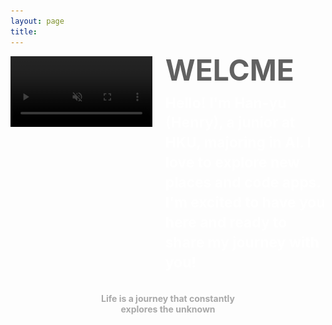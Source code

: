 ```yaml
---
layout: page
title: 
---
```


<script>
  document.title = "Home | H.W.";
</script>

<style>
html, body {
    -webkit-user-select: none; /* Safari */
    -moz-user-select: none;    /* Firefox */
    -ms-user-select: none;     /* Internet Explorer/Edge */
    user-select: none;         /* Non-prefixed version, currently supported by Chrome, Opera, and Edge */
    cursor: url('data:image/svg+xml,%3Csvg xmlns="http://www.w3.org/2000/svg" width="24" height="24" viewBox="0 0 512 512"%3E%3Cpath fill="%23FFFFFF" stroke="%23000000" stroke-width="5" d="M278.5 215.6L23 471c-9.4 9.4-9.4 24.6 0 33.9s24.6 9.4 33.9 0l74.8-74.8c7.4 4.6 15.3 8.2 23.8 10.5C200.3 452.8 270 454.5 338 409.4c12.2-8.1 5.8-25.4-8.8-25.4l-16.1 0c-5.1 0-9.2-4.1-9.2-9.2c0-4.1 2.7-7.6 6.5-8.8l97.7-29.3c3.4-1 6.4-3.1 8.4-6.1c4.4-6.4 8.6-12.9 12.6-19.6c6.2-10.3-1.5-23-13.5-23l-38.6 0c-5.1 0-9.2-4.1-9.2-9.2c0-4.1 2.7-7.6 6.5-8.8l80.9-24.3c4.6-1.4 8.4-4.8 10.2-9.3C494.5 163 507.8 86.1 511.9 36.8c.8-9.9-3-19.6-10-26.6s-16.7-10.8-26.6-10C391.5 7 228.5 40.5 137.4 131.6C57.3 211.7 56.7 302.3 71.3 356.4c2.1 7.9 12 9.6 17.8 3.8L253.6 195.8c6.2-6.2 16.4-6.2 22.6 0c5.4 5.4 6.1 13.6 2.2 19.8z"/%3E%3C/svg%3E') 0 24, auto;
}

#videoElement, #imageElement{
    cursor: url('data:image/svg+xml;utf8,<svg xmlns="http://www.w3.org/2000/svg" width="48" height="48" viewBox="0 0 640 512" fill="%23ededed"><path d="M155.6 17.3C163 3 179.9-3.6 195 1.9L320 47.5l125-45.6c15.1-5.5 32 1.1 39.4 15.4l78.8 152.9c28.8 55.8 10.3 122.3-38.5 156.6L556.1 413l41-15c16.6-6 35 2.5 41 19.1s-2.5 35-19.1 41l-71.1 25.9L476.8 510c-16.6 6.1-35-2.5-41-19.1s2.5-35 19.1-41l41-15-31.3-86.2c-59.4 5.2-116.2-34-130-95.2L320 188.8l-14.6 64.7c-13.8 61.3-70.6 100.4-130 95.2l-31.3 86.2 41 15c16.6 6 25.2 24.4 19.1 41s-24.4 25.2-41 19.1L92.2 484.1 21.1 458.2c-16.6-6.1-25.2-24.4-19.1-41s24.4-25.2 41-19.1l41 15 31.3-86.2C66.5 292.5 48.1 226 76.9 170.2L155.6 17.3zm44 54.4l-27.2 52.8L261.6 157l13.1-57.9L199.6 71.7zm240.9 0L365.4 99.1 378.5 157l89.2-32.5L440.5 71.7z"/></svg>') 24 24, auto;
}
video, .fallback-image {
    max-width: 45%;
    height: auto;
}

video{
    filter: brightness(70%) grayscale(85%); /* Make the video darker and grayscale */
}

.image-left, .image-right {
    margin: 1em 0;
}

@media (min-width: 20em) {
    .image-left, .image-right {
        display: flex;
        align-items: flex-start;
    }

    .image-left video, .image-left .fallback-image {
        margin-right: 1.5em;
        float: left; /* fallback */
    }

    .image-right video, .image-right .fallback-image {
        order: 1;
        margin-left: 1.5em;
        float: right; /* fallback */
    }
    
    /* clearfix for fallback */
    .image-left::after,
    .image-right::after {
        content: "";
        display: block;
        clear: both;
    }
}

@media (min-width: 30em) {
    .image-left video, .image-left .fallback-image, .image-right video, .image-right .fallback-image {
        flex-shrink: 0;
    }
}

@media (max-width: 768px) {
    .welcome-text h1 {
        font-size: 1.8em;
    }

    .welcome-text h2 {
        font-size: 1.05em;
    }
}

@media (min-width: 615px) {
    .welcome-text h1 {
        font-size: 3.3em;
    }

    .welcome-text h2 {
        font-size: 1.63em;
    }
}

.welcome-text {
    flex: 2;
    display: flex;
    flex-direction: column;
    justify-content: space-between; /* Distribute space evenly between children */
    height: 100%; /* Ensure it takes up the full height of the container */
}

.welcome-text h1 {
    margin: 0;
    margin-block-start: 0;
    margin-block-end: 0;
    width: 100%;
    line-height: 1.2;
    position: relative;
    top: -0.1em; /* Shift up to remove space above */
    text-align: justify;
    color: #616161;
}

.welcome-text h2 {
    margin: 0;
    margin-block-start: 0;
    margin-block-end: 0;
    line-height: 1.4;
    position: relative;
    top: 0.2em; /* Shift down to remove space below */
    text-align: left; /* Initially set to normal align */
    text-align-last: left; /* Initially set to normal align */
    -moz-text-align-last: left; /* Firefox compatibility */
    color: white; /* Start with white text */
}

/* CSS for shaking effect */
@keyframes rotate-shake {
    0% { transform: rotate(0deg); }
    25% { transform: rotate(var(--shake-angle)); }
    50% { transform: rotate(calc(var(--shake-angle) * -1)); }
    75% { transform: rotate(var(--shake-angle)); }
    100% { transform: rotate(0deg); }
}

.shake {
    animation: rotate-shake var(--shake-duration) infinite;
}

#compassIcon {
    --shake-angle: 10deg; /* Initial shake angle */
    --shake-duration: 0.5s; /* Initial shake duration */
}
</style>

<div class="image-left container" style="margin: auto;">
   <video id="videoElement" muted autoplay loop playsinline>
      <source src="/assets/vid/travel.mp4" type="video/mp4">
   </video>
   <img id="imageElement" src="/assets/img/travel.jpg" alt="Travel" class="fallback-image" style="display: none;">
   <div class="welcome-text">
      <h1 id="welcomeTitle">WELC<span id="compassContainer"><i class="far fa-compass" id="compassIcon"></i></span>ME</h1>
      <h2 id="welcomeSubtitle">Hello! I'm Han-yu (Henry), a junior at HKU, majoring in AI. I love to explore new places and code apps. I'm excited to have you here and ready to share my journey with you!</h2>
   </div>
</div>

<br>

<h3 style="text-align: center; font-size: 1em; color: #a9a9a9;">Life is a journey that constantly<br>explores the unknown</h3>

<script>
    function updateSubtitle() {
        const subtitleElement = document.getElementById('welcomeSubtitle');
        const isMobile = window.matchMedia("(max-width: 768px)").matches;

        if (isMobile) {
            subtitleElement.textContent = "Hello! I'm Han-yu, a junior at HKU, majoring in Applied AI. I love to explore new places and code apps. I'm ready to share my journey with you!";
        } else {
            subtitleElement.textContent = "Hello! I'm Han-yu (Henry), a junior at HKU, majoring in Applied AI. I love to explore new places and code apps. I'm excited to have you here and share my journey with you!";
        }
    }

    function getTextWidth(text, font) {
        const canvas = getTextWidth.canvas || (getTextWidth.canvas = document.createElement("canvas"));
        const context = canvas.getContext("2d");
        context.font = font;
        const metrics = context.measureText(text);
        return metrics.width;
    }

    function getCssStyle(element, prop) {
        return window.getComputedStyle(element, null).getPropertyValue(prop);
    }

    function getCanvasFont(el) {
        const fontWeight = getCssStyle(el, 'font-weight') || 'normal';
        const fontSize = getCssStyle(el, 'font-size') || '16px';
        const fontFamily = getCssStyle(el, 'font-family') || 'Times New Roman';
        return `${fontWeight} ${fontSize} ${fontFamily}`;
    }

    function adjustFontSizeAndLineHeight() {
        const videoElement = document.getElementById('videoElement');
        const imageElement = document.getElementById('imageElement');
        const titleElement = document.getElementById('welcomeTitle');
        const subtitleElement = document.getElementById('welcomeSubtitle');
        const compassIcon = document.getElementById('compassIcon');

        const mediaElement = videoElement.style.display !== 'none' ? videoElement : imageElement;
        const mediaHeight = mediaElement.clientHeight;
        const availableWidth = document.querySelector('.welcome-text').clientWidth;

        // Adjust the font size and line height of the title to fit the width
        let titleFontSize = 1; // Start with a smaller font size
        titleElement.style.fontSize = `${titleFontSize}em`;
        
        let iconScaleFactor = 0.3; // Scale factor to adjust the icon size relative to the text
        compassIcon.style.fontSize = `${titleFontSize * iconScaleFactor}em`;
        
        let textWidth = getTextWidth(titleElement.textContent.replace('O', ''), getCanvasFont(titleElement)) + compassIcon.clientWidth;
        while (textWidth < availableWidth && titleFontSize < 5) { // Constrain max font size to 5em
            titleFontSize += 0.1;
            titleElement.style.fontSize = `${titleFontSize}em`;
            compassIcon.style.fontSize = `${titleFontSize * iconScaleFactor}em`;
            textWidth = getTextWidth(titleElement.textContent.replace('O', ''), getCanvasFont(titleElement)) + compassIcon.clientWidth;
        }

        while (textWidth > availableWidth && titleFontSize > 0.5) { // Constrain min font size to 0.5em
            titleFontSize -= 0.1;
            titleElement.style.fontSize = `${titleFontSize}em`;
            compassIcon.style.fontSize = `${titleFontSize * iconScaleFactor}em`;
            textWidth = getTextWidth(titleElement.textContent.replace('O', ''), getCanvasFont(titleElement)) + compassIcon.clientWidth;
        }

        // Fix the title font size and adjust the subtitle to match the height of the video
        let subtitleFontSize = 1;
        subtitleElement.style.fontSize = `${subtitleFontSize}em`;
        let totalHeight = titleElement.clientHeight + subtitleElement.clientHeight;

        while (totalHeight < mediaHeight && subtitleFontSize < 3) { // Constrain max font size to 3em
            subtitleFontSize += 0.01;
            subtitleElement.style.fontSize = `${subtitleFontSize}em`;
            totalHeight = titleElement.clientHeight + subtitleElement.clientHeight;
        }

        // Reduce font size and line height if the total height exceeds the video height
        while (totalHeight > mediaHeight && subtitleFontSize > 0.5) { // Ensure font size does not go below 0.5em
            subtitleFontSize -= 0.01;
            subtitleElement.style.fontSize = `${subtitleFontSize}em`;
            totalHeight = titleElement.clientHeight + subtitleElement.clientHeight;
        }

        // Adjust the line height of the subtitle element to fit within the media height
        let subtitleLineHeight = 1.4; // Starting line height
        subtitleElement.style.lineHeight = subtitleLineHeight;
        totalHeight = titleElement.clientHeight + subtitleElement.clientHeight;

        while (totalHeight < mediaHeight && subtitleLineHeight < 2) { // Constrain max line height to 2
            subtitleLineHeight += 0.1;
            subtitleElement.style.lineHeight = subtitleLineHeight;
            totalHeight = titleElement.clientHeight + subtitleElement.clientHeight;
        }

        while (totalHeight > mediaHeight && subtitleLineHeight > 1) { // Ensure line height does not go below 1
            subtitleLineHeight -= 0.1;
            subtitleElement.style.lineHeight = subtitleLineHeight;
            totalHeight = titleElement.clientHeight + subtitleElement.clientHeight;
        }
    }

    function checkVideoCompatibility() {
        const videoElement = document.getElementById('videoElement');
        const fallbackImage = document.getElementById('imageElement');

        // Check if the video is playable
        videoElement.addEventListener('error', () => {
            videoElement.style.display = 'none';
            fallbackImage.style.display = 'block';
            adjustFontSizeAndLineHeight(); // Ensure text formatting is adjusted when fallback image is shown
        });

        // Attempt to play the video, if it fails, switch to the fallback image
        videoElement.play().catch(() => {
            videoElement.style.display = 'none';
            fallbackImage.style.display = 'block';
            adjustFontSizeAndLineHeight(); // Ensure text formatting is adjusted when fallback image is shown
        });
    }

    function typeWriterEffect(text, element, delay = 100, callback) {
        element.innerHTML = '';
        let index = 0;

        function type() {
            if (index < text.length) {
                element.innerHTML += `<span style="color: #252525;">${text[index]}</span>`;
                index++;
                setTimeout(type, delay);
            } else {
                if (callback) callback();
            }
        }

        type();
    }

    let shakeQueue = [];
    let isShaking = false;
    let pressCount = 0;
    const maxAngle = 70; // Maximum angle to prevent excessive shaking
    const maxDuration = 0.2; // Minimum duration to prevent excessive speed

    function processShakeQueue() {
        if (shakeQueue.length === 0 || isShaking) return;
        
        isShaking = true;
        const { newAngle, newDuration } = shakeQueue.shift();
        
        const compassIcon = document.getElementById('compassIcon');
        compassIcon.style.setProperty('--shake-angle', `${newAngle}deg`);
        compassIcon.style.setProperty('--shake-duration', `${newDuration}s`);
        
        compassIcon.classList.add('shake');
        
        setTimeout(() => {
            compassIcon.classList.remove('shake');
            isShaking = false;
            processShakeQueue(); // Process the next shake in the queue
        }, newDuration * 1000);
    }

    document.getElementById('compassIcon').addEventListener('click', function() {
        pressCount++;
        
        // Calculate new angle and duration based on the number of presses
        let newAngle = Math.min(10 + pressCount * 10, maxAngle); // Increase angle by 2 degrees per press, up to maxAngle
        let newDuration = Math.max(0.5 - pressCount * 0.05, maxDuration); // Decrease duration by 0.05s per press, down to maxDuration
        
        shakeQueue.push({ newAngle, newDuration });
        processShakeQueue();
        
        // Reset press count after a short delay to prevent excessive shaking
        setTimeout(() => {
            pressCount = 0;
        }, 3000);
    });

    window.onload = () => {
        updateSubtitle();
        adjustFontSizeAndLineHeight();
        checkVideoCompatibility();

        // Delay the typewriter effect to allow font size and line height adjustment
        setTimeout(() => {
            const subtitleText = document.getElementById('welcomeSubtitle').textContent;
            const subtitleElement = document.getElementById('welcomeSubtitle');
            subtitleElement.style.textAlign = 'left'; // Initially set to left align
            subtitleElement.style.textAlignLast = 'left'; // Initially set to left align
            subtitleElement.style.MozTextAlignLast = 'left'; // Initially set to left align
            typeWriterEffect(subtitleText, subtitleElement, 15, () => {
                subtitleElement.style.textAlign = 'justify'; // Change to justify after typing is complete
                subtitleElement.style.textAlignLast = 'justify'; // Change to justify after typing is complete
                subtitleElement.style.MozTextAlignLast = 'justify'; // Change to justify after typing is complete
            });
        }, 1000);
    };

    window.onresize = () => {
        adjustFontSizeAndLineHeight();
    };

    // Mute/unmute button
    const videoElement = document.getElementById('videoElement');
    videoElement.addEventListener('click', () => {
        videoElement.muted = !videoElement.muted;
    });
</script>